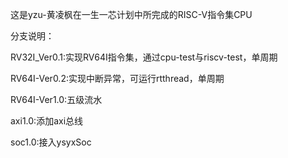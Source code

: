 这是yzu-黄凌枫在一生一芯计划中所完成的RISC-V指令集CPU

分支说明：

RV32I_Ver0.1:实现RV64I指令集，通过cpu-test与riscv-test，单周期

RV64I-Ver0.2:实现中断异常，可运行rtthread，单周期

RV64I-Ver1.0:五级流水

axi1.0:添加axi总线

soc1.0:接入ysyxSoc